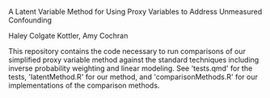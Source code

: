 A Latent Variable Method for Using Proxy Variables to Address Unmeasured Confounding

Haley Colgate Kottler, Amy Cochran

This repository contains the code necessary to run comparisons of our simplified proxy variable method against the standard techniques including inverse probability weighting and linear modeling.  See 'tests.qmd' for the tests, 'latentMethod.R' for our method, and 'comparisonMethods.R' for our implementations of the comparison methods.
